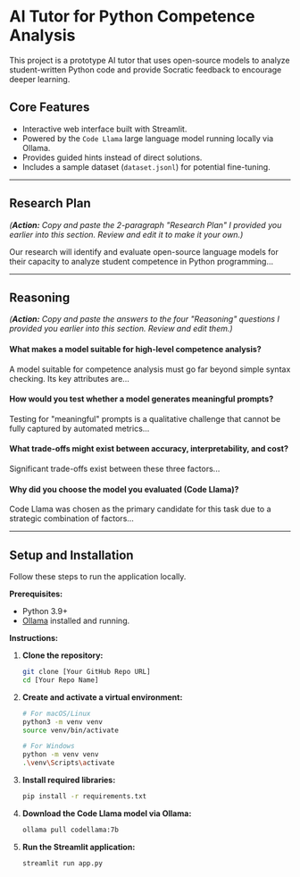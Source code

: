 # AI Tutor for Python Competence Analysis

This project is a prototype AI tutor that uses open-source models to analyze student-written Python code and provide Socratic feedback to encourage deeper learning.

## Core Features
- Interactive web interface built with Streamlit.
- Powered by the `Code Llama` large language model running locally via Ollama.
- Provides guided hints instead of direct solutions.
- Includes a sample dataset (`dataset.jsonl`) for potential fine-tuning.

---

## Research Plan

*(**Action:** Copy and paste the 2-paragraph "Research Plan" I provided you earlier into this section. Review and edit it to make it your own.)*

Our research will identify and evaluate open-source language models for their capacity to analyze student competence in Python programming...

---

## Reasoning

*(**Action:** Copy and paste the answers to the four "Reasoning" questions I provided you earlier into this section. Review and edit them.)*

#### What makes a model suitable for high-level competence analysis?
A model suitable for competence analysis must go far beyond simple syntax checking. Its key attributes are...

#### How would you test whether a model generates meaningful prompts?
Testing for "meaningful" prompts is a qualitative challenge that cannot be fully captured by automated metrics...

#### What trade-offs might exist between accuracy, interpretability, and cost?
Significant trade-offs exist between these three factors...

#### Why did you choose the model you evaluated (Code Llama)?
Code Llama was chosen as the primary candidate for this task due to a strategic combination of factors...

---

## Setup and Installation

Follow these steps to run the application locally.

**Prerequisites:**
- Python 3.9+
- [Ollama](https://ollama.com) installed and running.

**Instructions:**
1.  **Clone the repository:**
    ```bash
    git clone [Your GitHub Repo URL]
    cd [Your Repo Name]
    ```

2.  **Create and activate a virtual environment:**
    ```bash
    # For macOS/Linux
    python3 -m venv venv
    source venv/bin/activate

    # For Windows
    python -m venv venv
    .\venv\Scripts\activate
    ```

3.  **Install required libraries:**
    ```bash
    pip install -r requirements.txt
    ```

4.  **Download the Code Llama model via Ollama:**
    ```bash
    ollama pull codellama:7b
    ```

5.  **Run the Streamlit application:**
    ```bash
    streamlit run app.py
    ```
